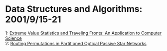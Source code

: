 # Data Structures and Algorithms: 2001/9/15-21  
1: [Extreme Value Statistics and Traveling Fronts: An Application to  Computer Science](https://doi.org/10.48550/arXiv.cond-mat/0109313)  
2: [Routing Permutations in Partitioned Optical Passive Star Networks](https://doi.org/10.48550/arXiv.cs/0109027)  